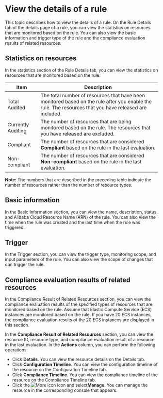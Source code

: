 # View the details of a rule

This topic describes how to view the details of a rule. On the Rule Details tab of the details page of a rule, you can view the statistics on resources that are monitored based on the rule. You can also view the basic information and trigger type of the rule and the compliance evaluation results of related resources.

## Statistics on resources

In the statistics section of the Rule Details tab, you can view the statistics on resources that are monitored based on the rule.

|Item|Description|
|----|-----------|
|Total Audited|The total number of resources that have been monitored based on the rule after you enable the rule. The resources that you have released are included.|
|Currently Auditing|The number of resources that are being monitored based on the rule. The resources that you have released are excluded.|
|Compliant|The number of resources that are considered **Compliant** based on the rule in the last evaluation.|
|Non-compliant|The number of resources that are considered **Non-compliant** based on the rule in the last evaluation.|

**Note:** The numbers that are described in the preceding table indicate the number of resources rather than the number of resource types.

## Basic information

In the Basic Information section, you can view the name, description, status, and Alibaba Cloud Resource Name \(ARN\) of the rule. You can also view the time when the rule was created and the last time when the rule was triggered.

## Trigger

In the Trigger section, you can view the trigger type, monitoring scope, and input parameters of the rule. You can also view the scope of changes that can trigger the rule.

## Compliance evaluation results of related resources

In the Compliance Result of Related Resources section, you can view the compliance evaluation results of the specified types of resources that are monitored based on the rule. Assume that Elastic Compute Service \(ECS\) instances are monitored based on the rule. If you have 20 ECS instances, the compliance evaluation results of the 20 ECS instances are displayed in this section.

In the **Compliance Result of Related Resources** section, you can view the resource ID, resource type, and compliance evaluation result of a resource in the last evaluation. In the **Actions** column, you can perform the following operations:

-   Click **Details**. You can view the resource details on the Details tab.
-   Click **Configuration Timeline**. You can view the configuration timeline of the resource on the Configuration Timeline tab.
-   Click **Compliance Timeline**. You can view the compliance timeline of the resource on the Compliance Timeline tab.
-   Click the ![More icon](https://static-aliyun-doc.oss-cn-hangzhou.aliyuncs.com/assets/img/en-US/3060019951/p93049.png) icon and select**Manage**. You can manage the resource in the corresponding console that appears.

